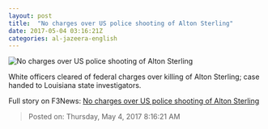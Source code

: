 ```yaml
---
layout: post
title:  "No charges over US police shooting of Alton Sterling"
date: 2017-05-04 03:16:21Z
categories: al-jazeera-english
---
```


![No charges over US police shooting of Alton Sterling](http://www.aljazeera.com/mritems/Images/2016/7/15/fb2f7a4ae25a4839b4a1cb8523f0599f_18.jpg)

White officers cleared of federal charges over killing of Alton Sterling; case handed to Louisiana state investigators.


Full story on F3News: [No charges over US police shooting of Alton Sterling](http://www.f3nws.com/n/eXvuSH)

> Posted on: Thursday, May 4, 2017 8:16:21 AM
